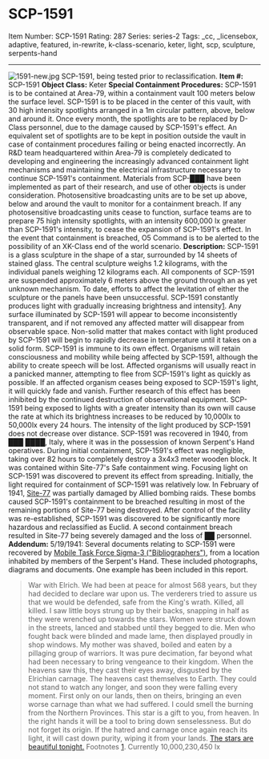 # SCP-1591
Item Number: SCP-1591
Rating: 287
Series: series-2
Tags: _cc, _licensebox, adaptive, featured, in-rewrite, k-class-scenario, keter, light, scp, sculpture, serpents-hand

---

![1591-new.jpg](https://scp-wiki.wdfiles.com/local--files/scp-1591/1591-new.jpg)
SCP-1591, being tested prior to reclassification.
**Item #:** SCP-1591
**Object Class:** Keter
**Special Containment Procedures:** SCP-1591 is to be contained at Area-79, within a containment vault 100 meters below the surface level. SCP-1591 is to be placed in the center of this vault, with 30 high intensity spotlights arranged in a 1m circular pattern, above, below and around it. Once every month, the spotlights are to be replaced by D-Class personnel, due to the damage caused by SCP-1591's effect. An equivalent set of spotlights are to be kept in position outside the vault in case of containment procedures failing or being enacted incorrectly.
An R&D team headquartered within Area-79 is completely dedicated to developing and engineering the increasingly advanced containment light mechanisms and maintaining the electrical infrastructure necessary to continue SCP-1591's containment. Materials from SCP-███ have been implemented as part of their research, and use of other objects is under consideration.
Photosensitive broadcasting units are to be set up above, below and around the vault to monitor for a containment breach. If any photosensitive broadcasting units cease to function, surface teams are to prepare 75 high intensity spotlights, with an intensity 600,000 lx greater than SCP-1591's intensity, to cease the expansion of SCP-1591's effect. In the event that containment is breached, O5 Command is to be alerted to the possibility of an XK-Class end of the world scenario.
**Description:** SCP-1591 is a glass sculpture in the shape of a star, surrounded by 14 sheets of stained glass. The central sculpture weighs 1.2 kilograms, with the individual panels weighing 12 kilograms each. All components of SCP-1591 are suspended approximately 6 meters above the ground through an as yet unknown mechanism. To date, efforts to affect the levitation of either the sculpture or the panels have been unsuccessful.
SCP-1591 constantly produces light with gradually increasing brightness and intensity[1](javascript:;). Any surface illuminated by SCP-1591 will appear to become inconsistently transparent, and if not removed any affected matter will disappear from observable space. Non-solid matter that makes contact with light produced by SCP-1591 will begin to rapidly decrease in temperature until it takes on a solid form. SCP-1591 is immune to its own effect.
Organisms will retain consciousness and mobility while being affected by SCP-1591, although the ability to create speech will be lost. Affected organisms will usually react in a panicked manner, attempting to flee from SCP-1591's light as quickly as possible. If an affected organism ceases being exposed to SCP-1591's light, it will quickly fade and vanish. Further research of this effect has been inhibited by the continued destruction of observational equipment. SCP-1591 being exposed to lights with a greater intensity than its own will cause the rate at which its brightness increases to be reduced by 10,000lx to 50,000lx every 24 hours. The intensity of the light produced by SCP-1591 does not decrease over distance.
SCP-1591 was recovered in 1940, from ███ ████, Italy, where it was in the possession of known Serpent's Hand operatives. During initial containment, SCP-1591's effect was negligible, taking over 82 hours to completely destroy a 3x4x3 meter wooden block. It was contained within Site-77's Safe containment wing. Focusing light on SCP-1591 was discovered to prevent its effect from spreading. Initially, the light required for containment of SCP-1591 was relatively low.
In February of 1941, [Site-77](/secure-facility-dossier-site-77) was partially damaged by Allied bombing raids. These bombs caused SCP-1591's containment to be breached resulting in most of the remaining portions of Site-77 being destroyed. After control of the facility was re-established, SCP-1591 was discovered to be significantly more hazardous and reclassified as Euclid. A second containment breach resulted in Site-77 being severely damaged and the loss of ██ personnel.
**Addendum:** 5/19/1941: Several documents relating to SCP-1591 were recovered by [Mobile Task Force Sigma-3 ("Bibliographers")](/scp-2975), from a location inhabited by members of the Serpent's Hand. These included photographs, diagrams and documents. One example has been included in this report.
> War with Elrich. We had been at peace for almost 568 years, but they had decided to declare war upon us. The verderers tried to assure us that we would be defended, safe from the King's wrath. Killed, all killed.
> I saw little boys strung up by their backs, snapping in half as they were wrenched up towards the stars. Women were struck down in the streets, lanced and stabbed until they begged to die. Men who fought back were blinded and made lame, then displayed proudly in shop windows.
> My mother was shaved, boiled and eaten by a pillaging group of warriors. It was pure decimation, far beyond what had been necessary to bring vengeance to their kingdom. When the heavens saw this, they cast their eyes away, disgusted by the Elrichian carnage.
> The heavens cast themselves to Earth. They could not stand to watch any longer, and soon they were falling every moment. First only on our lands, then on theirs, bringing an even worse carnage than what we had suffered. I could smell the burning from the Northern Provinces.
> This star is a gift to you, from heaven. In the right hands it will be a tool to bring down senselessness. But do not forget its origin. If the hatred and carnage once again reach its light, it will cast down purity, wiping it from your lands.
> [The stars are beautiful tonight.](http://wanderers-library.wikidot.com/stars)
Footnotes
[1](javascript:;). Currently 10,000,230,450 lx